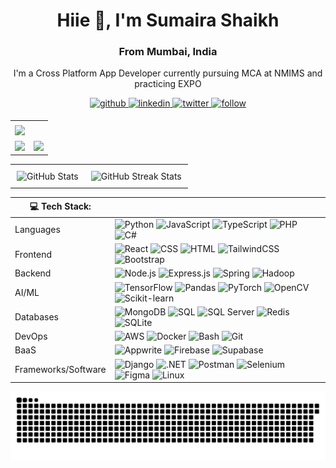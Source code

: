<h1 align="center">Hiie 👋, I'm Sumaira Shaikh</h1>
<h3 align="center">From Mumbai, India</h3>

<p align="center">
  I'm a Cross Platform App Developer currently pursuing MCA at NMIMS and practicing  EXPO 
</p>

<div>
  <div align="center">
    <a href="https://leetcode.com/u/sumaira476/" target="_blank">
      <img src=https://img.shields.io/badge/leetcode-%232E3440.svg?&style=for-the-badge&logo=github&logoColor=white alt=github style="margin-bottom: 5px;" />
    </a>
    <a href="https://www.linkedin.com/in/sumaira-shaikh-581358214/" target="_blank">
      <img src=https://img.shields.io/badge/linkedin-%232E3440.svg?&style=for-the-badge&logo=linkedin&logoColor=white alt=linkedin style="margin-bottom: 5px;" />
    </a>
    <a href="https://instagram.com/shaikhsumaira476" target="_blank">
      <img src=https://img.shields.io/badge/instagram-%232E3440.svg?&style=for-the-badge&logo=twitter&logoColor=white alt=twitter style="margin-bottom: 5px;" />
    </a>
    <a href="">
      <img src=https://img.shields.io/badge/follow-%232E87FB.svg?&style=for-the-badge&logo=&logoColor=white alt=follow style="margin-bottom: 5px;" />
    </a>
  </div>
</div>

<table>
  <tr>
    <td colspan="2">
      <a href="https://github.com/sumaira476”>
        <img width=100% src="https://github-profile-trophy.vercel.app/?username=sumaira476&hide_border=true&count_private=true&column=-1&theme=nord&no-frame=true">
      </a>
    </td>
  </tr>
  <tr>
    <td colspan="2">
      <a href="https://github.com/sumaira476">
        <img src="https://github-readme-activity-graph.vercel.app/graph?username=Sumaira476&bg_color=2e3440&hide_border=true&point=false&line=88c0d0&radius=8&area=true&area_color=88c0d0&title_color=ffffff&color=ffffff">
      </a>
    </td>
  </tr>
  <tr>
    <td>
      <a href="https://github.com/sumaira476">
        <img src="https://streak-stats.demolab.com?user=sumaira476&theme=nord&hide_border=true">
      </a>
    </td>
    <td>
      <a href="https://github.com/sumaira476">
        <img src="http://github-profile-summary-cards.vercel.app/api/cards/profile-details?username=sumaira476&theme=nord_dark">
      </a>
    </td>
  </tr>
</table>

<table style="width: 100%;">
  <tr>
    <td style="text-align: center; padding: 10px;">
      <img src="https://github-readme-stats.vercel.app/api?username=sumaira476&show_icons=true&theme=radical&count_private=true&border_radius=10&card_width=500&include_all_commits=true" alt="GitHub Stats" />
    </td>
    <td style="text-align: center; padding: 10px;">
      <img src="https://github-readme-streak-stats.herokuapp.com/?user=sumaira476&theme=radical&border_radius=10" alt="GitHub Streak Stats" />
    </td>
  </tr>
</table>



| 💻 Tech Stack:    |                                                                                                                                                                                                                                                                                                                                                                                                                                                                                                                                                                                                                                        |
| ------------------- | -------------------------------------------------------------------------------------------------------------------------------------------------------------------------------------------------------------------------------------------------------------------------------------------------------------------------------------------------------------------------------------------------------------------------------------------------------------------------------------------------------------------------------------------------------------------------------------------------------------------------------------- |
| Languages           | ![Python](https://img.shields.io/badge/-Python-3776AB?style=for-the-badge&logo=python&logoColor=white) ![JavaScript](https://img.shields.io/badge/-JavaScript-F7DF1E?style=for-the-badge&logo=javascript&logoColor=black) ![TypeScript](https://img.shields.io/badge/-TypeScript-3178C6?style=for-the-badge&logo=typescript&logoColor=white) ![PHP](https://img.shields.io/badge/-PHP-777BB4?style=for-the-badge&logo=php&logoColor=white) ![C#](https://img.shields.io/badge/-C%23-239120?style=for-the-badge&logo=c-sharp&logoColor=white)                                                                                           |
| Frontend            | ![React](https://img.shields.io/badge/-React-61DAFB?style=for-the-badge&logo=react&logoColor=white) ![CSS](https://img.shields.io/badge/-CSS-1572B6?style=for-the-badge&logo=css3&logoColor=white) ![HTML](https://img.shields.io/badge/-HTML5-E34F26?style=for-the-badge&logo=html5&logoColor=white) ![TailwindCSS](https://img.shields.io/badge/-TailwindCSS-38B2AC?style=for-the-badge&logo=tailwind-css&logoColor=white) ![Bootstrap](https://img.shields.io/badge/-Bootstrap-563D7C?style=for-the-badge&logo=bootstrap&logoColor=white)                                                                                           |
| Backend             | ![Node.js](https://img.shields.io/badge/-Node.js-339933?style=for-the-badge&logo=node.js&logoColor=white) ![Express.js](https://img.shields.io/badge/-Express.js-000000?style=for-the-badge&logo=express&logoColor=white) ![Spring](https://img.shields.io/badge/-Spring-6DB33F?style=for-the-badge&logo=spring&logoColor=white) ![Hadoop](https://img.shields.io/badge/-Hadoop-EC4A3F?style=for-the-badge&logo=apache-hadoop&logoColor=white)                                                                                                                                                                                         |
| AI/ML               | ![TensorFlow](https://img.shields.io/badge/-TensorFlow-FF6F00?style=for-the-badge&logo=tensorflow&logoColor=white) ![Pandas](https://img.shields.io/badge/-Pandas-150458?style=for-the-badge&logo=pandas&logoColor=white) ![PyTorch](https://img.shields.io/badge/-PyTorch-EE4C2C?style=for-the-badge&logo=pytorch&logoColor=white) ![OpenCV](https://img.shields.io/badge/-OpenCV-5C3EE8?style=for-the-badge&logo=opencv&logoColor=white) ![Scikit-learn](https://img.shields.io/badge/-Scikit%20Learn-F7931E?style=for-the-badge&logo=scikit-learn&logoColor=white)                                                                  |
| Databases           | ![MongoDB](https://img.shields.io/badge/-MongoDB-47A248?style=for-the-badge&logo=mongodb&logoColor=white) ![SQL](https://img.shields.io/badge/-SQL-025E8C?style=for-the-badge&logo=amazon-dynamodb&logoColor=white) ![SQL Server](https://img.shields.io/badge/-SQL%20Server-CC2927?style=for-the-badge&logo=microsoft-sql-server&logoColor=white) ![Redis](https://img.shields.io/badge/-Redis-DC382D?style=for-the-badge&logo=redis&logoColor=white) ![SQLite](https://img.shields.io/badge/-SQLite-003B57?style=for-the-badge&logo=sqlite&logoColor=white)                                                                          |
| DevOps              | ![AWS](https://img.shields.io/badge/-AWS-232F3E?style=for-the-badge&logo=amazon-aws&logoColor=white) ![Docker](https://img.shields.io/badge/-Docker-2496ED?style=for-the-badge&logo=docker&logoColor=white) ![Bash](https://img.shields.io/badge/-Bash-4EAA25?style=for-the-badge&logo=gnu-bash&logoColor=white) ![Git](https://img.shields.io/badge/-Git-F05032?style=for-the-badge&logo=git&logoColor=white)                                                                                                                                                                                                                         |
| BaaS                | ![Appwrite](https://img.shields.io/badge/-Appwrite-009688?style=for-the-badge&logo=appwrite&logoColor=white) ![Firebase](https://img.shields.io/badge/-Firebase-FFCA28?style=for-the-badge&logo=firebase&logoColor=black) ![Supabase](https://img.shields.io/badge/-Supabase-333E4A?style=for-the-badge&logo=supabase&logoColor=white)                                                                                                                                                                                                                                                                                                 |
| Frameworks/Software | ![Django](https://img.shields.io/badge/-Django-092E20?style=for-the-badge&logo=django&logoColor=white) ![.NET](https://img.shields.io/badge/-.NET-512BD4?style=for-the-badge&logo=.net&logoColor=white) ![Postman](https://img.shields.io/badge/-Postman-FF6C37?style=for-the-badge&logo=postman&logoColor=white) ![Selenium](https://img.shields.io/badge/-Selenium-43B02A?style=for-the-badge&logo=selenium&logoColor=white) ![Figma](https://img.shields.io/badge/-Figma-F24E1E?style=for-the-badge&logo=figma&logoColor=white) ![Linux](https://img.shields.io/badge/-Linux-FCC624?style=for-the-badge&logo=linux&logoColor=black) |

<div align="center">

![snake gif](https://github.com/Abdul1028/Abdul1028/blob/output/github-snake-dark.svg)
  
</div>

<!-- <picture>
  <source media="(prefers-color-scheme: dark)" srcset="https://raw.githubusercontent.com/Abdul1028/Abdul1028/output/github-snake-dark.svg" />
  <source media="(prefers-color-scheme: light)" srcset="https://raw.githubusercontent.com/Sanskar-Bhushankar/Sanskar-Bhushankar/output/github-snake.svg" />
  <img alt="github-snake" src="https://raw.githubusercontent.com/Sanskar-Bhushankar/Sanskar-Bhushankar/output/github-snake.svg" /
</picture> -->
